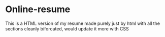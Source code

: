 # Online-resume
This is a HTML version of my resume made purely just by html with all the sections cleanly biforcated, would update it more with CSS
